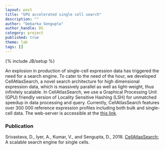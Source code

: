 ```yaml
---
layout: post
title: "GPU accelerated single cell search"
description: ""
author: "Debarka Sengupta"
author_handle: DS
category: project
published: true
theme: lab
tags: []
---
```

{% include JB/setup %}

An explosion in production of single-cell expression data has triggered the need for a search engine. To cater to the need of the hour, we developed CellAtlasSearch, a novel search architecture for high dimensional expression data, which is massively parallel as well as light-weight, thus infinitely scalable. In CellAtlasSearch, we use a Graphical Processing Unit (GPU) friendly version of Locality Sensitive Hashing (LSH) for unmatched speedup in data processing and query. Currently, CellAtlasSearch features over 300 000 reference expression profiles including both bulk and single-cell data. The web-server is accessible at the [this link][1].


<!--![CellAtlasSearch](https://debarka.github.io/senguptalab/assets/images/CellAtlasSearch.jpeg){:height="400px width="400px" style=".center"}-->


### Publication

Srivastava, D., Iyer, A., Kumar, V., and Sengupta, D., 2018. [CellAtlasSearch:][1] A scalable search engine for single cells.


[1]: https://www.debarka.com/papers/paper/CellAtlasSearch
